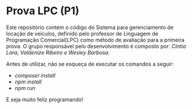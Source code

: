# Prova LPC (P1)
Este repositório contém o código do Sistema para gerenciamento de locação de veículos, definido pelo professor de Linguagem de Programação Comercial(LPC) como método de avaliação para a primeira prova. O grupo responsável pelo desenvolvimento é composto por: _Cíntia Lara, Valdenize Ribeiro e Wesley Barbosa_.

Antes de utilizar, não se esqueça de executar os comandos a seguir:
* _composer install_
* _npm install_
* _npm run_

E seja muito feliz programando!